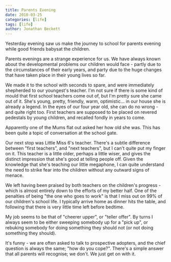 ```yaml
---
title: Parents Evening
date: 2010-03-25
categories: [life]
tags: [life]
author: Jonathan Beckett
---
```


Yesterday evening saw us make the journey to school for parents evening while good friends babysat the children.

Parents evenings are a strange experience for us. We have always known about the developmental problems our children would face - partly due to the circumstances of their early years, and party due to the huge changes that have taken place in their young lives so far.

We made it to the school with seconds to spare, and were immediately shepherded to our youngest's teacher. I'm not sure if there is some kind of mould that first school teachers come out of, but I'm pretty sure she came out of it. She's young, pretty, friendly, warm, optimistic... in our house she is already a legend. In the eyes of our four year old, she can do no wrong - and quite right too. First teachers are supposed to be placed on revered pedestals by young children, and recalled fondly in years to come.

Apparently one of the Mums flat out asked her how old she was. This has been quite a topic of conversation at the school gate.

Our next stop was Little Miss 6's teacher. There's a subtle difference between "first teachers", and "next teachers", but I can't quite put my finger on it. This teacher is a little older, perhaps a little wiser, and gives the distinct impression that she's good at telling people off. Given the knowledge that she's teaching our little megaphone, I can quite understand the need to strike fear into the children without any outward signs of menace.

We left having been praised by both teachers on the children's progress - which is almost entirely down to the efforts of my better half. One of the penalties of being "the one who goes to work" is that I miss out on 99% of our children's school life. I typically arrive home as dinner hits the table, and following that there is very little time left before bedtime.

My job seems to be that of "cheerer upper", or "teller offer". By turns I always seem to be either sweeping somebody up for a "pick up", or rebuking somebody for doing something they should not (or not doing something they should).

It's funny - we are often asked to talk to prospective adopters, and the chief question is always the same; "how do you cope?". There's a simple answer that all parents will recognise; we don't. We just get on with it.